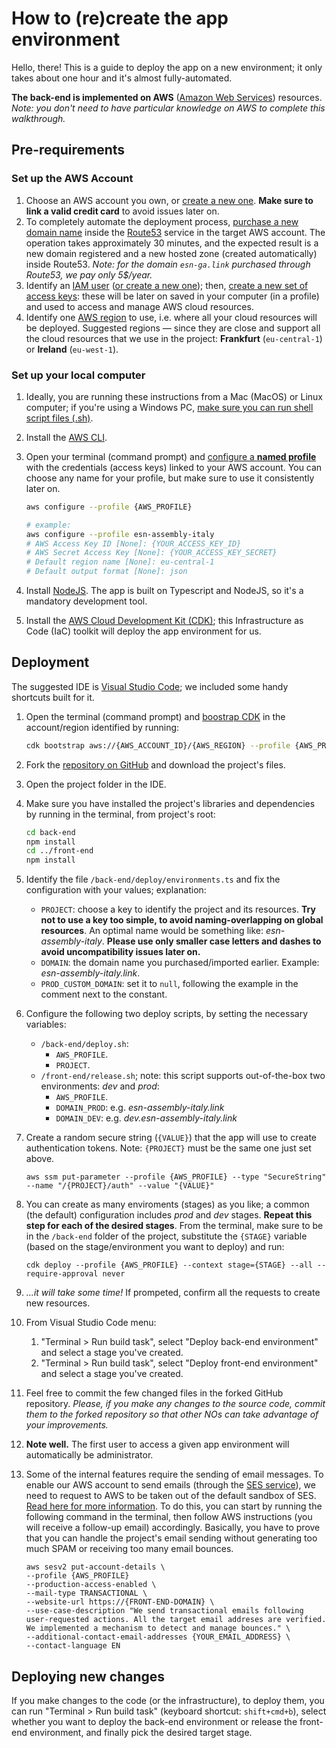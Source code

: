 # How to (re)create the app environment

Hello, there! This is a guide to deploy the app on a new environment; it only takes about one hour and it's almost fully-automated.

**The back-end is implemented on AWS** ([Amazon Web Services](https://aws.amazon.com/)) resources. _Note: you don't need to have particular knowledge on AWS to complete this walkthrough._

## Pre-requirements

### Set up the AWS Account

1. Choose an AWS account you own, or [create a new one](https://aws.amazon.com/getting-started/). **Make sure to link a valid credit card** to avoid issues later on.
1. To completely automate the deployment process, [purchase a new domain name](https://docs.aws.amazon.com/Route53/latest/DeveloperGuide/domain-register.html) inside the [Route53](https://aws.amazon.com/route53) service in the target AWS account. The operation takes approximately 30 minutes, and the expected result is a new domain registered and a new hosted zone (created automatically) inside Route53. _Note: for the domain `esn-ga.link` purchased through Route53, we pay only 5$/year._
1. Identify an [IAM user](https://docs.aws.amazon.com/IAM/latest/UserGuide/id_users.html) ([or create a new one](https://docs.aws.amazon.com/IAM/latest/UserGuide/id_users_create.html)); then, [create a new set of access keys](https://docs.aws.amazon.com/IAM/latest/UserGuide/id_credentials_access-keys.html): these will be later on saved in your computer (in a profile) and used to access and manage AWS cloud resources.
1. Identify one [AWS region](https://aws.amazon.com/about-aws/global-infrastructure/regions_az/) to use, i.e. where all your cloud resources will be deployed. Suggested regions — since they are close and support all the cloud resources that we use in the project: **Frankfurt** (`eu-central-1`) or **Ireland** (`eu-west-1`).

### Set up your local computer

1. Ideally, you are running these instructions from a Mac (MacOS) or Linux computer; if you're using a Windows PC, [make sure you can run shell script files (.sh)](https://superuser.com/questions/120045/how-to-execute-sh-file-on-windows).
1. Install the [AWS CLI](https://docs.aws.amazon.com/cli/latest/userguide/cli-chap-welcome.html).
1. Open your terminal (command prompt) and [configure a **named profile**](https://docs.aws.amazon.com/cli/latest/userguide/cli-configure-files.html) with the credentials (access keys) linked to your AWS account. You can choose any name for your profile, but make sure to use it consistently later on.

   ```sh
   aws configure --profile {AWS_PROFILE}

   # example:
   aws configure --profile esn-assembly-italy
   # AWS Access Key ID [None]: {YOUR_ACCESS_KEY_ID}
   # AWS Secret Access Key [None]: {YOUR_ACCESS_KEY_SECRET}
   # Default region name [None]: eu-central-1
   # Default output format [None]: json
   ```

1. Install [NodeJS](https://nodejs.org/en/). The app is built on Typescript and NodeJS, so it's a mandatory development tool.
1. Install the [AWS Cloud Development Kit (CDK)](https://docs.aws.amazon.com/cdk/v2/guide/getting_started.html); this Infrastructure as Code (IaC) toolkit will deploy the app environment for us.

## Deployment

The suggested IDE is [Visual Studio Code](https://code.visualstudio.com/); we included some handy shortcuts built for it.

1. Open the terminal (command prompt) and [boostrap CDK](https://docs.aws.amazon.com/cdk/v2/guide/bootstrapping.html) in the account/region identified by running:

   ```sh
   cdk bootstrap aws://{AWS_ACCOUNT_ID}/{AWS_REGION} --profile {AWS_PROFILE}
   ```

1. Fork the [repository on GitHub](https://github.com/uatisdeproblem/esn-assembly) and download the project's files.
1. Open the project folder in the IDE.
1. Make sure you have installed the project's libraries and dependencies by running in the terminal, from project's root:
   ```sh
   cd back-end
   npm install
   cd ../front-end
   npm install
   ```
1. Identify the file `/back-end/deploy/environments.ts` and fix the configuration with your values; explanation:
   - `PROJECT`: choose a key to identify the project and its resources. **Try not to use a key too simple, to avoid naming-overlapping on global resources**. An optimal name would be something like: _esn-assembly-italy_. **Please use only smaller case letters and dashes to avoid uncompatibility issues later on.**
   - `DOMAIN`: the domain name you purchased/imported earlier. Example: _esn-assembly-italy.link_.
   - `PROD_CUSTOM_DOMAIN`: set it to `null`, following the example in the comment next to the constant.
1. Configure the following two deploy scripts, by setting the necessary variables:

   - `/back-end/deploy.sh`:
     - `AWS_PROFILE`.
     - `PROJECT`.
   - `/front-end/release.sh`; note: this script supports out-of-the-box two environments: _dev_ and _prod_:
     - `AWS_PROFILE`.
     - `DOMAIN_PROD`: e.g. _esn-assembly-italy.link_
     - `DOMAIN_DEV`: e.g. _dev.esn-assembly-italy.link_

1. Create a random secure string (`{VALUE}`) that the app will use to create authentication tokens. Note: `{PROJECT}` must be the same one just set above.
   ```
   aws ssm put-parameter --profile {AWS_PROFILE} --type "SecureString" --name "/{PROJECT}/auth" --value "{VALUE}"
   ```
1. You can create as many enviroments (stages) as you like; a common (the default) configuration includes _prod_ and _dev_ stages. **Repeat this step for each of the desired stages**. From the terminal, make sure to be in the `/back-end` folder of the project, substitute the `{STAGE}` variable (based on the stage/environment you want to deploy) and run:
   ```
   cdk deploy --profile {AWS_PROFILE} --context stage={STAGE} --all --require-approval never
   ```
1. _...it will take some time!_ If prompeted, confirm all the requests to create new resources.
1. From Visual Studio Code menu:
   1. "Terminal > Run build task", select "Deploy back-end environment" and select a stage you've created.
   1. "Terminal > Run build task", select "Deploy front-end environment" and select a stage you've created.
1. Feel free to commit the few changed files in the forked GitHub repository. _Please, if you make any changes to the source code, commit them to the forked repository so that other NOs can take advantage of your improvements._
1. **Note well.** The first user to access a given app environment will automatically be administrator.
1. Some of the internal features require the sending of email messages. To enable our AWS account to send emails (through the [SES service](https://aws.amazon.com/ses/)), we need to request to AWS to be taken out of the default sandbox of SES. [Read here for more information](https://docs.aws.amazon.com/ses/latest/dg/request-production-access.html). To do this, you can start by running the following command in the terminal, then follow AWS instructions (you will receive a follow-up email) accordingly. Basically, you have to prove that you can handle the project's email sending without generating too much SPAM or receiving too many email bounces.

   ```
   aws sesv2 put-account-details \
   --profile {AWS_PROFILE}
   --production-access-enabled \
   --mail-type TRANSACTIONAL \
   --website-url https://{FRONT-END-DOMAIN} \
   --use-case-description "We send transactional emails following user-requested actions. All the target email addreses are verified. We implemented a mechanism to detect and manage bounces." \
   --additional-contact-email-addresses {YOUR_EMAIL_ADDRESS} \
   --contact-language EN
   ```

## Deploying new changes

If you make changes to the code (or the infrastructure), to deploy them, you can run "Terminal > Run build task" (keyboard shortcut: `shift+cmd+b`), select whether you want to deploy the back-end environment or release the front-end environment, and finally pick the desired target stage.
